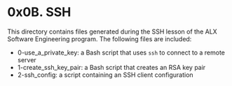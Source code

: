 # 0x0B. SSH

This directory contains files generated during the SSH lesson
of the ALX Software Engineering program. The following files
are included:

- 0-use_a_private_key: a Bash script that uses `ssh` to connect to a
remote server
- 1-create_ssh_key_pair: a Bash script that creates an RSA key pair
- 2-ssh_config: a script containing an SSH client configuration
